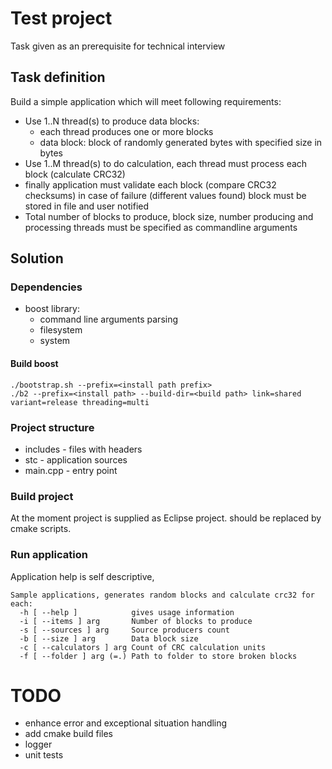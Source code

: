 # Test project
Task given as an prerequisite for technical interview

## Task definition

Build a simple application which will meet following requirements:
- Use 1..N thread(s) to produce data blocks: 
    - each thread produces one or more blocks
    - data block: block of randomly generated bytes with specified size in bytes 
- Use 1..M thread(s) to do calculation, each thread must process each block (calculate CRC32)
- finally application must validate each block (compare CRC32 checksums) in case of failure (different values found) block must be stored in file and user notified
- Total number of blocks to produce, block size, number producing and processing threads must be specified as commandline arguments 

## Solution


### Dependencies

- boost library: 
    - command line arguments parsing
    - filesystem
    - system

#### Build boost

    ./bootstrap.sh --prefix=<install path prefix>
    ./b2 --prefix=<install path> --build-dir=<build path> link=shared variant=release threading=multi    

### Project structure

* includes - files with headers
* stc      - application sources
* main.cpp - entry point

### Build project

At the moment project is supplied as Eclipse project.
should be replaced by cmake scripts.

### Run application

Application help is self descriptive,

```
Sample applications, generates random blocks and calculate crc32 for each:
  -h [ --help ]            gives usage information
  -i [ --items ] arg       Number of blocks to produce
  -s [ --sources ] arg     Source producers count
  -b [ --size ] arg        Data block size
  -c [ --calculators ] arg Count of CRC calculation units
  -f [ --folder ] arg (=.) Path to folder to store broken blocks
```


# TODO
- enhance error and exceptional situation handling
- add cmake build files  
- logger
- unit tests